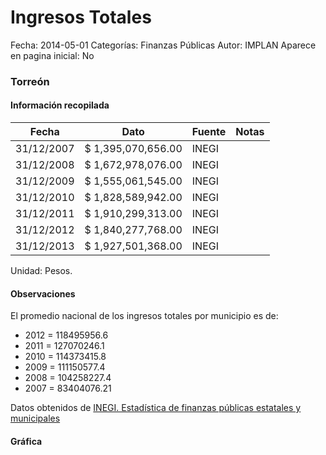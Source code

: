 Ingresos Totales
=====

Fecha: 2014-05-01
Categorías: Finanzas Públicas
Autor: IMPLAN
Aparece en pagina inicial: No

### Torreón

<!-- break -->

#### Información recopilada

<table class="table table-hover table-bordered matriz">
  <thead>
    <tr><th>Fecha</th><th>Dato</th><th>Fuente</th><th>Notas</th></tr>
  </thead>
  <tbody>
    <tr><td class="centrado">31/12/2007</td><td class="derecha">$ 1,395,070,656.00</td><td>INEGI</td><td></td></tr>
    <tr><td class="centrado">31/12/2008</td><td class="derecha">$ 1,672,978,076.00</td><td>INEGI</td><td></td></tr>
    <tr><td class="centrado">31/12/2009</td><td class="derecha">$ 1,555,061,545.00</td><td>INEGI</td><td></td></tr>
    <tr><td class="centrado">31/12/2010</td><td class="derecha">$ 1,828,589,942.00</td><td>INEGI</td><td></td></tr>
    <tr><td class="centrado">31/12/2011</td><td class="derecha">$ 1,910,299,313.00</td><td>INEGI</td><td></td></tr>
    <tr><td class="centrado">31/12/2012</td><td class="derecha">$ 1,840,277,768.00</td><td>INEGI</td><td></td></tr>
    <tr><td class="centrado">31/12/2013</td><td class="derecha">$ 1,927,501,368.00</td><td>INEGI</td><td></td></tr>
  </tbody>
</table>

Unidad: Pesos.

#### Observaciones

El promedio nacional de los ingresos totales por municipio es de:

- 2012 = 118495956.6
- 2011 = 127070246.1
- 2010 = 114373415.8
- 2009 = 111150577.4
- 2008 = 104258227.4
- 2007 = 83404076.21

Datos obtenidos de [INEGI. Estadística de finanzas públicas estatales y municipales](http://www.inegi.org.mx/sistemas/olap/Proyectos/bd/continuas/finanzaspublicas/FPMun.asp?s=est&c=11289&proy=efipem_fmun)

#### Gráfica

<div id="Morrisyzfjajmw" class="grafica"></div>
  <script>
  new Morris.Line({
    element: 'Morrisyzfjajmw',
    data: [
      { fecha: '2007-12-31', dato: 1395070656.00 },
      { fecha: '2008-12-31', dato: 1672978076.00 },
      { fecha: '2009-12-31', dato: 1555061545.00 },
      { fecha: '2010-12-31', dato: 1828589942.00 },
      { fecha: '2011-12-31', dato: 1910299313.00 },
      { fecha: '2012-12-31', dato: 1840277768.00 },
      { fecha: '2013-12-31', dato: 1927501368.00 }
    ],
    xkey: 'fecha',
    ykeys: ['dato'],
    labels: ['Dato'],
    lineColors: ['#FF5B02'],
    xLabelFormat: function(d) {
      return d.getDate()+'/'+(d.getMonth()+1)+'/'+d.getFullYear();
    },
    dateFormat: function (ts) {
      var d = new Date(ts);
      return d.getDate() + '/' + (d.getMonth() + 1) + '/' + d.getFullYear();
    }
  });
  </script>
